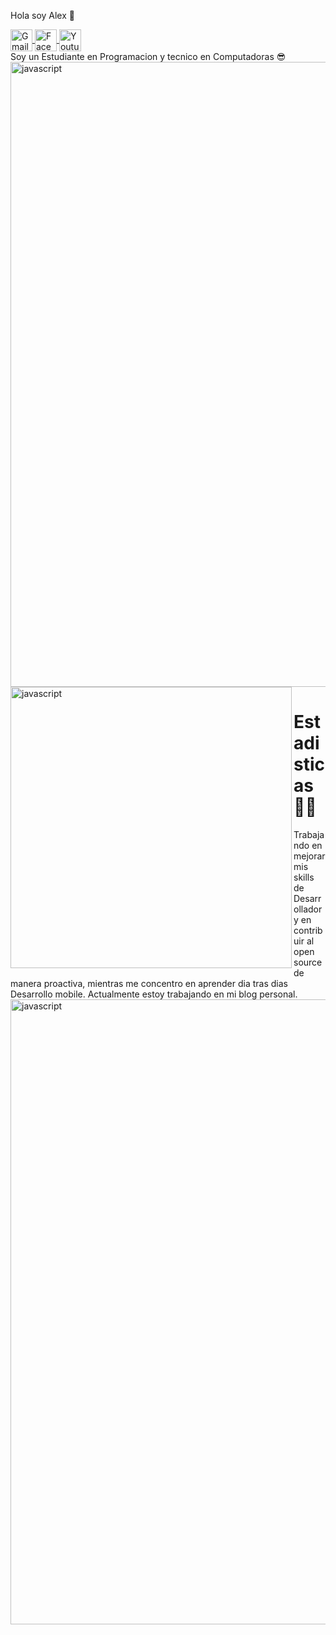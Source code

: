 Hola soy Alex  👋


<a href="mailto:alexdcancho@gmail.com" target="_blank" >
  <img align="center" 
       alt="Gmail" 
       width="35px" 
       src="https://cdn-icons-png.flaticon.com/512/5968/5968534.png" />
</a>

<a href="https://www.facebook.com/alex.cancho.77" target="_blank" >
  <img align="center" 
       alt="Facebook" 
       width="35px" 
       src="https://cdn-icons-png.flaticon.com/512/733/733547.png" />
</a>

<a href="https://www.youtube.com/channel/UC9_XV5rbB7iGUj_bapiuGMw" target="_blank" >
  <img align="center" 
       alt="Youtube" 
       width="35px" 
       src="https://cdn-icons-png.flaticon.com/512/1384/1384060.png" />
</a>
<br>
Soy un Estudiante en Programacion y tecnico en Computadoras 😎

<img align="center" src="https://user-images.githubusercontent.com/73097560/115834477-dbab4500-a447-11eb-908a-139a6edaec5c.gif" alt="javascript" width="1000"/>


<img align="left" src="https://github-readme-stats.vercel.app/api?username=Zelechos&show_icons=true" alt="javascript" width="450"/>
<h1>Estadisticas 👨‍💻</h1>
Trabajando en mejorar mis skills de Desarrollador y en contribuir al open source de manera proactiva, mientras me concentro en aprender dia tras dias Desarrollo mobile. Actualmente estoy trabajando en mi blog personal.
<img align="center" src="https://user-images.githubusercontent.com/73097560/115834477-dbab4500-a447-11eb-908a-139a6edaec5c.gif" alt="javascript" width="1000"/>

